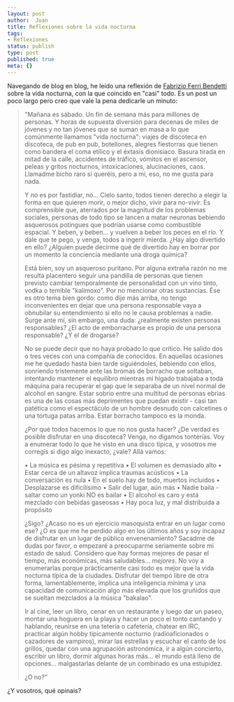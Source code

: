 ```yaml
---
layout: post
author:  Joan
title: Reflexiones sobre la vida nocturna
tags:
- Reflexiones
status: publish
type: post
published: true
meta: {}
---
```

Navegando de blog en blog, he leído una reflexión de <a href="http://fbenedetti.blogalia.com/">Fabrizio Ferri Bendetti</a> sobre la vida nocturna, con la que coincido en "casi" todo. Es un post un poco largo pero creo que vale la pena dedicarle un minuto:

<blockquote>"Mañana es sábado. Un fin de semana más para millones de personas. Y horas de supuesta diversión para decenas de miles de jóvenes y no tan jóvenes que se suman en masa a lo que comúnmente llamamos "vida nocturna": viajes de discoteca en discoteca, de pub en pub, botellones, alegres fiestorras que tienen como bandera el coma etílico y el éxtasis dionisiaco. Basura tirada en mitad de la calle, accidentes de tráfico, vómitos en el ascensor, peleas y gritos nocturnos, intoxicaciones, alucinaciones, caos.
Llamadme bicho raro si queréis, pero a mi, eso, no me gusta para nada.

Y no es por fastidiar, no... Cielo santo, todos tienen derecho a elegir la forma en que quieren morir, o mejor dicho, vivir para no-vivir. Es comprensible que, aterrados por la magnitud de los problemas sociales, personas de todo tipo se lancen a matar neuronas bebiendo asquerosos potingues que podrían usarse como combustible espacial. Y beben, y beben... y vuelven a beber los peces en el río. Y dale que te pego, y venga, todos a ingerir mierda. ¿Hay algo divertido en ello? ¿Alguien puede decirme qué de divertido hay en borrar por un momento la conciencia mediante una droga química?

Está bien, soy un asqueroso puritano. Por alguna extraña razón no me resulta placentero seguir una pandilla de personas que tienen previsto cambiar temporalmente de personalidad con un vino tinto, vodka o temible "kalimoxo". Por no mencionar otras sustancias. Ése es otro tema bien gordo: como dije más arriba, no tengo inconvenientes en dejar que una persona responsable vaya a obnubilar su entendimiento si ello no le causa problemas a nadie. Surge ante mí, sin embargo, una duda: ¿realmente existen personas responsables? ¿El acto de emborracharse es propio de una persona responsable? ¿Y el de drogarse?

No se puede decir que no haya probado lo que critico. He salido dos o tres veces con una compañía de conocidos. En aquellas ocasiones me he quedado hasta bien tarde siguiéndoles, bebiendo con ellos, sonriendo tristemente ante las bromas de borracho que soltaban, intentando mantener el equilibro mientras mi hígado trabajaba a toda máquina para recuperar el gap que le separaba de un nivel normal de alcohol en sangre. Estar sobrio entre una multitud de personas ebrias es una de las cosas más deprimentes que puedan existir - casi tan patética como el espectáculo de un hombre desnudo con calcetines o una tortuga patas arriba. Estar borracho tampoco es la monda.

¿Por qué todos hacemos lo que no nos gusta hacer? ¿De verdad es posible disfrutar en una discoteca? Venga, no digamos tonterías. Voy a enumerar todo lo que he visto en una disco típica, y vosotros me corregís si digo algo inexacto, ¿vale? Allá vamos:

&#8226; La música es pésima y repetitiva
&#8226; El volumen es demasiado alto
&#8226; Estar cerca de un altavoz implica traumas acústicos
&#8226; La conversación es nula
&#8226; En el suelo hay de todo, muertos incluidos
&#8226; Desplazarse es dificilísimo
&#8226; Salir del lugar, aún más
&#8226; Nadie baila - saltar como un yonki NO es bailar
&#8226; El alcohol es caro y está mezclado con bebidas gaseosas
&#8226; Hay poca luz, y mal distribuida a propósito

¿Sigo? ¿Acaso no es un ejercicio masoquista entrar en un lugar como ese? ¿O es que me he perdido algo en los últimos años y soy incapaz de disfrutar en un lugar de público envenenamiento? Sacadme de dudas por favor, o empezaré a preocuparme seriamente sobre mi estado de salud. Considero que hay formas mejores de pasar el tiempo, más económicas, más saludables... <em>mejores</em>. No voy a enumerarlas porque prácticamente casi todo es mejor que la vida nocturna típica de la ciudades. Disfrutar del tiempo libre de otra forma, lamentablemente, implica una inteligencia mínima y una capacidad de comunicación algo más elevada que los gruñidos que se sueltan mezclados a la música "bakalao".

Ir al cine, leer un libro, cenar en un restaurante y luego dar un paseo, montar una hoguera en la playa y hacer un poco el tonto cantando y hablando, reunirse en una tetería o cafetería, chatear en IRC, practicar algún hobby típicamente nocturno (radioaficionados o cazadores de vampiros), mirar las estrellas y escuchar el canto de los grillos, quedar con una agrupación astronómica, ir a algún concierto, escribir un libro, dormir algunas horas más... el mundo está lleno de opciones... malgastarlas delante de un combinado es una estupidez.

¿O no?"</blockquote>

¿Y vosotros, qué opinais?
